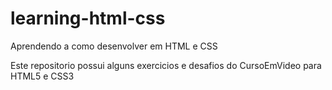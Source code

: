 # learning-html-css
Aprendendo a como desenvolver em HTML e CSS

Este repositorio possui alguns exercicios e desafios do CursoEmVideo para HTML5 e CSS3
